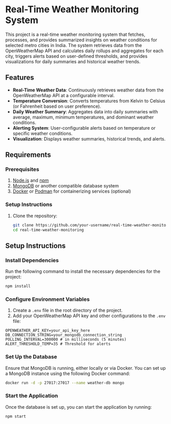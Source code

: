 # Real-Time Weather Monitoring System

This project is a real-time weather monitoring system that fetches, processes, and provides summarized insights on weather conditions for selected metro cities in India. The system retrieves data from the OpenWeatherMap API and calculates daily rollups and aggregates for each city, triggers alerts based on user-defined thresholds, and provides visualizations for daily summaries and historical weather trends.

## Features

- **Real-Time Weather Data**: Continuously retrieves weather data from the OpenWeatherMap API at a configurable interval.
- **Temperature Conversion**: Converts temperatures from Kelvin to Celsius (or Fahrenheit based on user preference).
- **Daily Weather Summary**: Aggregates data into daily summaries with average, maximum, minimum temperatures, and dominant weather conditions.
- **Alerting System**: User-configurable alerts based on temperature or specific weather conditions.
- **Visualization**: Displays weather summaries, historical trends, and alerts.

## Requirements

### Prerequisites

1. [Node.js](https://nodejs.org/) and [npm](https://www.npmjs.com/)
2. [MongoDB](https://www.mongodb.com/) or another compatible database system
3. [Docker](https://www.docker.com/) or [Podman](https://podman.io/) for containerizing services (optional)

### Setup Instructions

1. Clone the repository:
   ```bash
   git clone https://github.com/your-username/real-time-weather-monitoring.git
   cd real-time-weather-monitoring

## Setup Instructions

### Install Dependencies

Run the following command to install the necessary dependencies for the project:

```bash
npm install
```

### Configure Environment Variables

1. Create a `.env` file in the root directory of the project.
2. Add your OpenWeatherMap API key and other configurations to the `.env` file:

```plaintext
OPENWEATHER_API_KEY=your_api_key_here
DB_CONNECTION_STRING=your_mongodb_connection_string
POLLING_INTERVAL=300000 # in milliseconds (5 minutes)
ALERT_THRESHOLD_TEMP=35 # Threshold for alerts
```

### Set Up the Database

Ensure that MongoDB is running, either locally or via Docker. You can set up a MongoDB instance using the following Docker command:

```bash
docker run -d -p 27017:27017 --name weather-db mongo
```
### Start the Application

Once the database is set up, you can start the application by running:

```bash
npm start
```
